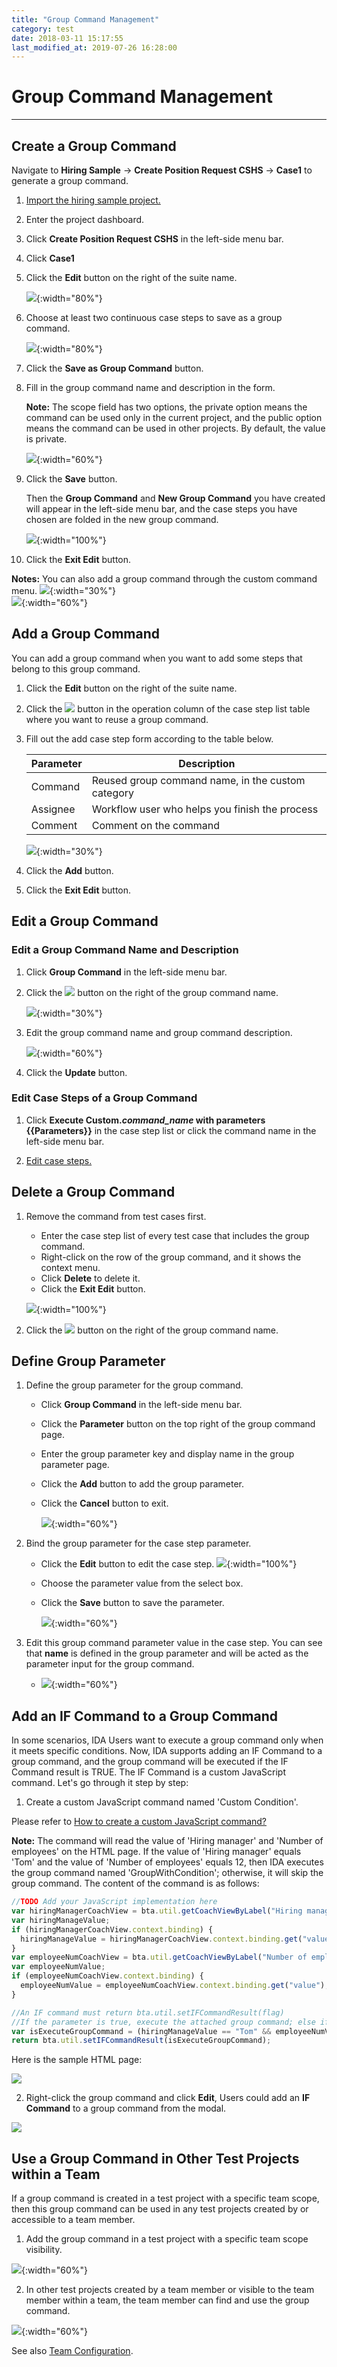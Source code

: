 ```yaml
---
title: "Group Command Management"
category: test
date: 2018-03-11 15:17:55
last_modified_at: 2019-07-26 16:28:00
---
```


# Group Command Management
***

## Create a Group Command

Navigate to **Hiring Sample** -> **Create Position Request CSHS** -> **Case1** to generate a group command.

1. [Import the hiring sample project.][1]

2. Enter the project dashboard.

3. Click **Create Position Request CSHS** in the left-side menu bar.

4. Click **Case1**

5. Click the **Edit** button on the right of the suite name.

   ![][test_group_command_caselist_table]{:width="80%"}

6. Choose at least two continuous case steps to save as a group command.

   ![][test_group_command_caselist_table2]{:width="80%"}

7. Click the **Save as Group Command** button.

8. Fill in the group command name and description in the form.

    **Note:** The scope field has two options, the private option means the command can be used only in the current project, and the public option means the command can be used in other projects. By default, the value is private.

   ![][test_group_command_save_form]{:width="60%"}

9. Click the **Save** button.

   Then the **Group Command** and **New Group Command** you have created will appear in the left-side menu bar, and the case steps you have chosen are folded in the new group command.

   ![][test_group_command]{:width="100%"}

10. Click the **Exit Edit** button.

**Notes:**
You can also add a group command through the custom command menu.
![][test_group_command_add]{:width="30%"}<br>
![][test_group_command_create]{:width="60%"}

## Add a Group Command

You can add a group command when you want to add some steps that belong to this group command.

1. Click the **Edit** button on the right of the suite name.

2. Click the ![][test_case_step_add_button] button in the operation column of the case step list table where you want to reuse a group command.

3. Fill out the add case step form according to the table below.

   Parameter | Description
   ----------|-------------
   Command | Reused group command name, in the custom category
   Assignee | Workflow user who helps you finish the process
   Comment | Comment on the command

   ![][test_group_command_add]{:width="30%"}

4. Click the **Add** button.

5. Click the **Exit Edit** button.

## Edit a Group Command

### Edit a Group Command Name and Description

1. Click **Group Command** in the left-side menu bar.

2. Click the ![][test_group_command_edit_button] button on the right of the group command name.

   ![][test_group_command_bar]{:width="30%"}

3. Edit the group command name and group command description.

   ![][test_group_command_edit_form]{:width="60%"}

4. Click the **Update** button.

### Edit Case Steps of a Group Command

1. Click **Execute Custom._command\_name_ with parameters \{\{Parameters\}\}** in the case step list or click the command name in the left-side menu bar.

2. [Edit case steps.][2]

## Delete a Group Command

1. Remove the command from test cases first.

    * Enter the case step list of every test case that includes the group command.
    * Right-click on the row of the group command, and it shows the context menu.
    * Click **Delete** to delete it.
    * Click the **Exit Edit** button.

    ![][test_case_steps_edit]{:width="100%"}

2. Click the ![][test_group_command_delete_button] button on the right of the group command name.

## Define Group Parameter

1. Define the group parameter for the group command.

    * Click **Group Command** in the left-side menu bar.
    * Click the **Parameter** button on the top right of the group command page.
    * Enter the group parameter key and display name in the group parameter page.
    * Click the **Add** button to add the group parameter.
    * Click the **Cancel** button to exit.

       ![][group_parameter_add]{:width="60%"}

2. Bind the group parameter for the case step parameter.

    * Click the **Edit** button to edit the case step.
      ![][test_case_step_edit_button]{:width="100%"}
    * Choose the parameter value from the select box.
    * Click the **Save** button to save the parameter.

       ![][group_parameter_save]{:width="60%"}

3. Edit this group command parameter value in the case step.
   You can see that **name** is defined in the group parameter and will be acted as the parameter input for the group command.
   - ![][group_parameter_input]{:width="60%"}

## Add an IF Command to a Group Command

In some scenarios, IDA Users want to execute a group command only when it meets specific conditions. Now, IDA supports adding an IF Command to a group command, and the group command will be executed if the IF Command result is TRUE. The IF Command is a custom JavaScript command. Let's go through it step by step:

1. Create a custom JavaScript command named 'Custom Condition'.

Please refer to [How to create a custom JavaScript command?][3]

**Note:** The command will read the value of 'Hiring manager' and 'Number of employees' on the HTML page. If the value of 'Hiring manager' equals 'Tom' and the value of 'Number of employees' equals 12, then IDA executes the group command named 'GroupWithCondition'; otherwise, it will skip the group command. The content of the command is as follows:

```javascript
//TODO Add your JavaScript implementation here
var hiringManagerCoachView = bta.util.getCoachViewByLabel("Hiring manager", null);
var hiringManageValue;
if (hiringManagerCoachView.context.binding) {
  hiringManageValue = hiringManagerCoachView.context.binding.get("value");
}
var employeeNumCoachView = bta.util.getCoachViewByLabel("Number of employees", null);
var employeeNumValue;
if (employeeNumCoachView.context.binding) {
  employeeNumValue = employeeNumCoachView.context.binding.get("value");
}

//An IF command must return bta.util.setIFCommandResult(flag)
//If the parameter is true, execute the attached group command; else if the parameter is false, skip the attached group command.
var isExecuteGroupCommand = (hiringManageValue == "Tom" && employeeNumValue == 12);
return bta.util.setIFCommandResult(isExecuteGroupCommand);
```

Here is the sample HTML page:

![][add_if_command_html]

2. Right-click the group command and click **Edit**, Users could add an **IF Command** to a group command from the modal.

![][add_if_command]

## Use a Group Command in Other Test Projects within a Team
If a group command is created in a test project with a specific team scope, then this group command can be used in any test projects created by or accessible to a team member.

1. Add the group command in a test project with a specific team scope visibility.

![][add_group_command_in_team_project]{:width="60%"}

2. In other test projects created by a team member or visible to the team member within a team, the team member can find and use the group command.

![][use_group_command_in_team_project]{:width="60%"}

See also [Team Configuration][4].

[1]: test-import-execute-sample-test-project.html
[2]: test-test-case-management.html#edit-a-case-step
[3]: test-write-javascript-command.html
[4]: ../administration/administration-team-configuration.html
[test_group_command_caselist_table]: ../images/test/test_group_command_caselist_table.PNG
[test_group_command_caselist_table2]: ../images/test/test_group_command_caselist_table2.PNG
[test_group_command]: ../images/test/test_group_command.PNG
[test_group_command_add]: ../images/test/test_group_command_add.PNG
[test_group_command_create]: ../images/test/test_group_command_create.PNG
[test_group_command_edit_button]: ../images/test/test_group_command_edit_button.PNG
[test_group_command_delete_button]: ../images/test/test_group_command_delete_button.PNG
[test_group_command_bar]: ../images/test/test_group_command_bar.PNG
[test_group_command_edit_form]: ../images/test/test_group_command_edit_form.PNG
[test_group_command_save_form]: ../images/test/test_group_command_save_form.PNG
[test_group_command_add]: ../images/test/test_group_command_add.PNG
[test_case_step_delete_button]: ../images/test/test_case_step_delete_button.PNG
[test_case_step_add_button]: ../images/test/test_case_step_add_button.PNG
[test_case_steps_edit]: ../images/test/test_case_steps_edit.PNG
[group_parameter_add]: ../images/test/test_group_parameter_add.PNG
[test_case_step_edit_button]: ../images/test/test_case_step_edit_button.PNG
[group_parameter_save]: ../images/test/test_case_step_parameter_save.PNG
[group_parameter_input]: ../images/test/test_case_step_parameter_input.PNG
[add_if_command]: ../images/test/add_if_command.PNG
[add_if_command_html]: ../images/test/add_if_command_html.png
[add_group_command_in_team_project]: ../images/test/add_group_command_in_team_project.png
[use_group_command_in_team_project]: ../images/test/use_group_command_in_team_project.png